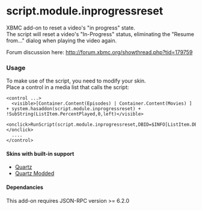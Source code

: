 # script.module.inprogressreset
XBMC add-on to reset a video's "in progress" state.  
The script will reset a video's "In-Progress" status, eliminating the "Resume from..." dialog when playing the video again.

Forum discussion here: http://forum.xbmc.org/showthread.php?tid=179759

### Usage
To make use of the script, you need to modify your skin.  
Place a control in a media list that calls the script:

    <control ...>
      <visible>[Container.Content(Episodes) | Container.Content(Movies) ] + system.hasaddon(script.module.inprogressreset) + !SubString(ListItem.PercentPlayed,0,left)</visible>
      <onclick>RunScript(script.module.inprogressreset,DBID=$INFO[ListItem.DBID])</onclick>
      ....
    </control>

#### Skins with built-in support
* [Quartz](https://github.com/pecinko/quartz)
* [Quartz Modded](https://github.com/amitkeret/skin.quartz.mod)

#### Dependancies
This add-on requires JSON-RPC version >= 6.2.0
